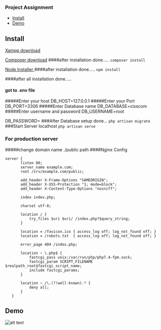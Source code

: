 ### Project Assignment 
- [Install](#install)
- [Demo](#demo)
## Install
[Xampp download ](https://www.apachefriends.org/download.html)

[Composer download](https://getcomposer.org/download/)
####after installation done.....
```composer install```

[Node Installer ](https://nodejs.org/en/download/)
####after installation done.....
```npm install```

####after all installation done.....
#### got to .env file
#####Enter your host
DB_HOST=127.0.0.1
#####Enter your Port
DB_PORT=3306
#####Enter Database name
DB_DATABASE=cisscom
#####Enter username and password
DB_USERNAME=root

DB_PASSWORD= 
###After Database setup done...
```php artisan migrate```
###Start Server localhost 
```php artisan serve```
### For production server
#####change domain name ./public path
####Nginx Config
```
server {
       listen 80;
       server_name example.com;
       root /srv/example.com/public;
   
       add_header X-Frame-Options "SAMEORIGIN";
       add_header X-XSS-Protection "1; mode=block";
       add_header X-Content-Type-Options "nosniff";
   
       index index.php;
   
       charset utf-8;
   
       location / {
           try_files $uri $uri/ /index.php?$query_string;
       }
   
       location = /favicon.ico { access_log off; log_not_found off; }
       location = /robots.txt  { access_log off; log_not_found off; }
   
       error_page 404 /index.php;
   
       location ~ \.php$ {
           fastcgi_pass unix:/var/run/php/php7.4-fpm.sock;
           fastcgi_param SCRIPT_FILENAME $realpath_root$fastcgi_script_name;
           include fastcgi_params;
       }
   
       location ~ /\.(?!well-known).* {
           deny all;
       }
   }
```
## Demo
![alt text](https://raw.githubusercontent.com/Mahmudulazamshohan/cisscom/master/preview/screenshot_1.png "Image")

